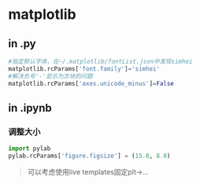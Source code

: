 # matplotlib


## in .py
```python
#指定默认字体，在~/.matplotlib/fontList.json中发现simhei
matplotlib.rcParams['font.family']='simhei'  
#解决负号'-'显示为方块的问题  
matplotlib.rcParams['axes.unicode_minus']=False  
```

## in .ipynb
### 调整大小
```python
import pylab
pylab.rcParams['figure.figsize'] = (15.0, 8.0)
```

> 可以考虑使用live templates固定plt->...
